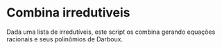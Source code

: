 # Combina irredutiveis

Dada uma lista de irredutíveis, este script os combina gerando equações racionais e seus polinômios de Darboux.